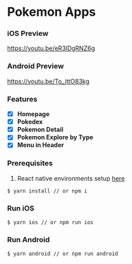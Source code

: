 # Pokemon Apps

### iOS Preview
https://youtu.be/eR3lDgRNZ6g

### Android Preview
https://youtu.be/To_jttO83kg

### Features

- [x] **Homepage**
- [x] **Pokedex**
- [x] **Pokemon Detail**
- [x] **Pokemon Explore by Type**
- [x] **Menu in Header**

### Prerequisites
1. React native environments setup [here](https://reactnative.dev/docs/environment-setup)
```shell
$ yarn install // or npm i
```

### Run iOS
```shell
$ yarn ios // or npm run ios
```

### Run Android
```shell
$ yarn android // or npm run android
```
